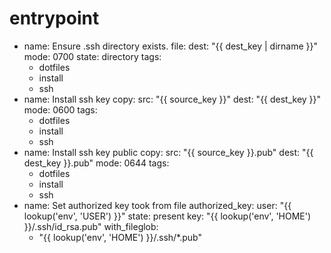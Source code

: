 # entrypoint

- name: Ensure .ssh directory exists.
  file:
    dest: "{{ dest_key | dirname }}"
    mode: 0700
    state: directory
  tags:
    - dotfiles
    - install
    - ssh
- name: Install ssh key
  copy:
    src: "{{ source_key }}"
    dest: "{{ dest_key }}"
    mode: 0600
  tags:
    - dotfiles
    - install
    - ssh
- name: Install ssh key public
  copy:
    src: "{{ source_key }}.pub"
    dest: "{{ dest_key }}.pub"
    mode: 0644
  tags:
    - dotfiles
    - install
    - ssh
- name: Set authorized key took from file
  authorized_key:
    user: "{{ lookup('env', 'USER') }}"
    state: present
    key: "{{ lookup('env', 'HOME') }}/.ssh/id_rsa.pub"
  with_fileglob:
  - "{{ lookup('env', 'HOME') }}/.ssh/*.pub"
